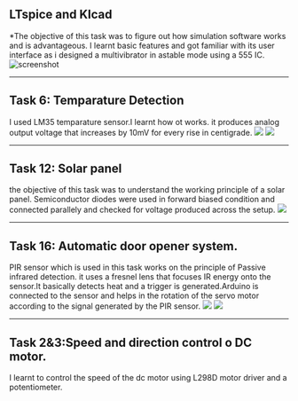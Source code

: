 ## LTspice and KIcad
  *The objective of this task was to figure out how simulation software works and is advantageous. I learnt basic features and got familiar with its user interface as i designed a multivibrator in astable mode using a 555 IC.
  ![screenshot](https://i.imgur.com/wYMGE9W.png)
  ***
  ## Task 6: Temparature Detection
  I used LM35 temparature sensor.I learnt how ot works. it produces analog output voltage that increases by 10mV for every rise in centigrade.
  ![](https://i.imgur.com/hwa33mm.jpeg)
  ![](https://i.imgur.com/4F0r6Na.jpeg)
  ***
  ## Task 12: Solar panel
 the objective of this task was to understand the working principle of a solar panel. Semiconductor diodes were used in forward biased condition and connected parallely and checked for voltage produced across the setup.
 ![](https://i.imgur.com/vhKQ27t.jpeg)
 ***
## Task 16: Automatic door opener system.
PIR sensor which is used in this task works on the principle of Passive infrared detection. it uses a fresnel lens that focuses IR energy onto the sensor.It basically detects heat and a trigger is generated.Arduino is connected to the sensor and helps in the rotation of the servo motor according to the signal generated by the PIR sensor.
 ![](https://i.imgur.com/7Ja31KN.jpeg)
  ![](https://i.imgur.com/Vv3GAt0.jpeg)
***
## Task 2&3:Speed and direction control o DC motor.
I learnt to control the speed of the dc motor using L298D motor driver and a potentiometer.
